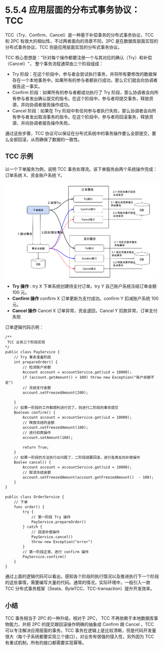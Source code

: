 # 5.5.4 应用层面的分布式事务协议： TCC

TCC（Try、Confirm、Cancel）是一种基于补偿事务的分布式事务协议，TCC 和 2PC 有很大的相似性，不过两者面向的场景不同，2PC 是在数据库层面实现的分布式事务协议，TCC 则是应用层面实现的分布式事务协议。

TCC 核心思想是："针对每个操作都要注册一个与其对应的确认（Try）和补偿（Cancel）"， 整个事务流程通常由三个阶段组成：

- Try 阶段：在这个阶段中，参与者会尝试执行事务，并将所有要修改的数据保存在一个本地事务中。如果所有的参与者都执行成功，那么它们就会向协调者报告这一事实。
- Confirm 阶段：如果所有的参与者都成功执行了 Try 阶段，那么协调者会向所有参与者发出确认提交的指令。在这个阶段中，参与者将提交事务，释放资源，并向协调者报告操作成功。
- Cancel 阶段：如果在 Try 阶段中有任何参与者执行失败，那么协调者会向所有参与者发出取消事务的指令。在这个阶段中，参与者将回滚事务，释放资源，并向协调者报告操作失败。

通过这些步骤，TCC 协议可以保证在分布式系统中的事务操作要么全部提交，要么全部回滚，从而确保了数据的一致性。

## TCC 示例

以一个下单服务为例，说明 TCC 事务处理流。该下单服务由两个系统操作完成：订单系统 X、资金账户系统 Y。

<div  align="center">
	<img src="../assets/tcc.png" width = "550"  align=center />
</div>

- **Try 操作** : try X 下单系统创建待支付订单。try Y 自己账户系统冻结订单金额 100 元。 
- **Confirm 操作**  confirm X 订单更新为支付成功。confirm Y 扣减账户系统 100 元。
- **Cancel 操作** Cancel X 订单异常，资金退回，Cancel Y 扣款异常，订单支付失败

订单逻辑代码示例：

```plain
/**
 TCC 业务三个阶段实现
*/
public class PayService {
	// Try 事务准备阶段
	int prepareOrder() {
		// 检测账户余额
		Account account = accountService.get(uid = 10000);
		if (account.getAmount() < 100) throw new Exception("账户余额不足")
		// 冻结支付金额
		account.setFreezedAmount(200);

	}
	// 如果一阶段的工作都顺利进行完了，则进行二阶段的事务提交
	Boolean confirm() {
		Account account = accountService.get(uid = 10000);
		// 释放冻结的金额
		account.setFreezedAmount(100);
		// 进行扣款操作
		account.setAmount(100);
		
		return True;
	}
	// 如果一阶段的方法执行出问题了，二阶段就要回滚，进行各类反向补偿操作
	Boolen cancel() {
		Account account = accountService.get(uid = 10000);
		// 取消冻结金额
		account.setFreezedAmount(account.getFreezedAmount()  - 100);
	}
}

public class OrderService {
	// 下单
	func order() {
		try {
			// 第一阶段 Try 操作
			PayService.prepareOrder()
		} catch {
			// 回滚补偿操作
			PayService.cancel()
			throw new Exception("error")
		}
		// 第一阶段正常，进行 confirm 操作
		PayService.confirm()
	}
}
```

通过上面的逻辑代码可以看出，感知各个阶段的执行情况以及推进执行下一个阶段的这些事情，需要编写大量的代码。通常的情况，实际环境中，一般引入一款 TCC 分布式事务框架（Seata、ByteTCC、TCC-transaction）提升开发效率。


## 小结

TCC 事务相当于 2PC 的一种升级，相对于 2PC， TCC 不再依赖于本地数据库事物能力，并把 2PC 的提交跟回滚操作明确的抽象成 Confirm 跟 Cancel ，TCC 可以专注解决应用层面的事务。TCC 事务在逻辑上是比较清晰，但是代码开发量很大（每个子系统都要实现三个接口），对业务有很强的侵入性，另外因为 TCC 有重试机制，所有的接口都需要实现幂等。